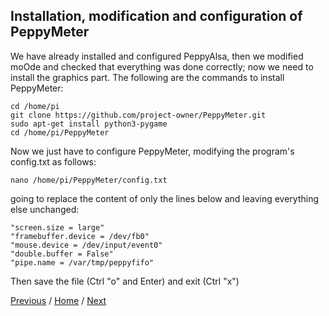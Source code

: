 ## Installation, modification and configuration of PeppyMeter
We have already installed and configured PeppyAlsa, then we modified moOde and checked that everything was done correctly; now we need to install the graphics part.
The following are the commands to install PeppyMeter:
```
cd /home/pi
git clone https://github.com/project-owner/PeppyMeter.git
sudo apt-get install python3-pygame
cd /home/pi/PeppyMeter
```
Now we just have to configure PeppyMeter, modifying the program's config.txt as follows:
```
nano /home/pi/PeppyMeter/config.txt
```
going to replace the content of only the lines below and leaving everything else unchanged:
```
"screen.size = large"
"framebuffer.device = /dev/fb0"
"mouse.device = /dev/input/event0"
"double.buffer = False"
"pipe.name = /var/tmp/peppyfifo"
```
Then save the file (Ctrl "o" and Enter)
and exit (Ctrl "x")

[Previous](https://github.com/FdeAlexa/PeppyMeter_and_moOde/blob/main/2_moOde.md) / [Home](https://github.com/FdeAlexa/PeppyMeter_and_moOde/blob/main/README.md) /  [Next](https://github.com/FdeAlexa/PeppyMeter_and_moOde/blob/main/4_Tests.md)
